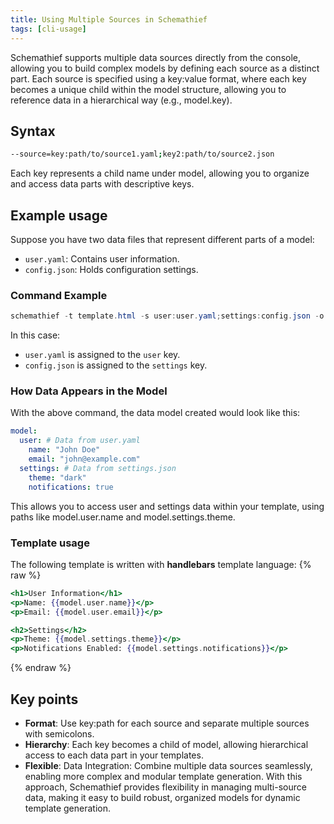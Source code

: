 ```yaml
---
title: Using Multiple Sources in Schemathief
tags: [cli-usage]
---
```

Schemathief supports multiple data sources directly from the console, allowing you to build complex models by defining each source as a distinct part. Each source is specified using a key:value format, where each key becomes a unique child within the model structure, allowing you to reference data in a hierarchical way (e.g., model.key).

## Syntax

```bash
--source=key:path/to/source1.yaml;key2:path/to/source2.json
```

Each key represents a child name under model, allowing you to organize and access data parts with descriptive keys.

## Example usage

Suppose you have two data files that represent different parts of a model:

- `user.yaml`: Contains user information.
- `config.json`: Holds configuration settings.

### Command Example

```powershell
schemathief -t template.html -s user:user.yaml;settings:config.json -o output.html
```

In this case:

- `user.yaml` is assigned to the `user` key.
- `config.json` is assigned to the `settings` key.

### How Data Appears in the Model

With the above command, the data model created would look like this:

```yaml
model:
  user: # Data from user.yaml
    name: "John Doe"
    email: "john@example.com"
  settings: # Data from settings.json
    theme: "dark"
    notifications: true
```

This allows you to access user and settings data within your template, using paths like model.user.name and model.settings.theme.

### Template usage

The following template is written with **handlebars** template language:
{% raw %}

```handlebars
<h1>User Information</h1>
<p>Name: {{model.user.name}}</p>
<p>Email: {{model.user.email}}</p>

<h2>Settings</h2>
<p>Theme: {{model.settings.theme}}</p>
<p>Notifications Enabled: {{model.settings.notifications}}</p>
```

{% endraw %}

## Key points

- **Format**: Use key:path for each source and separate multiple sources with semicolons.
- **Hierarchy**: Each key becomes a child of model, allowing hierarchical access to each data part in your templates.
- **Flexible**: Data Integration: Combine multiple data sources seamlessly, enabling more complex and modular template generation.
With this approach, Schemathief provides flexibility in managing multi-source data, making it easy to build robust, organized models for dynamic template generation.
